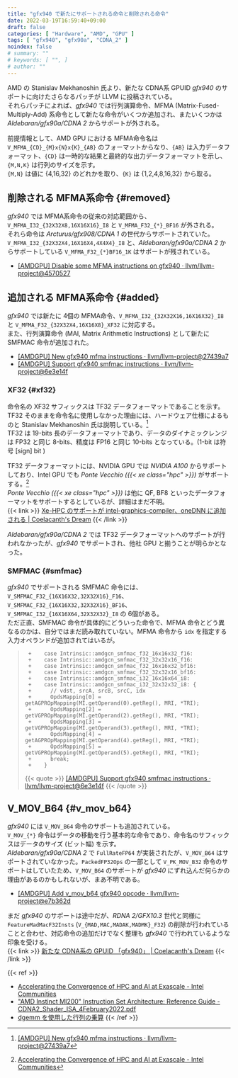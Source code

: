 ```yaml
---
title: "gfx940 で新たにサポートされる命令と削除される命令"
date: 2022-03-19T16:59:40+09:00
draft: false
categories: [ "Hardware", "AMD", "GPU" ]
tags: [ "gfx940", "gfx90a", "CDNA_2" ]
noindex: false
# summary: ""
# keywords: [ "", ]
# author: ""
---
```


AMD の Stanislav Mekhanoshin 氏より、新たな CDNA系 GPUID *gfx940* のサポートに向けたさらなるパッチが LLVM に投稿されている。  
それらパッチによれば、*gfx940* では行列演算命令、MFMA (Matrix-Fused-Multiply-Add) 系命令として新たな命令がいくつか追加され、またいくつかは *Aldebaran/gfx90a/CDNA 2* からサポートが外される。  

前提情報として、AMD GPU における MFMA命令名は `V_MFMA_{CD}_{M}x{N}x{K}_{AB}` のフォーマットからなり、`{AB}` は入力データフォーマット、`{CD}` は一時的な結果と最終的な出力データフォーマットを示し、`{M,N,K}` は行列のサイズを示す。  
`{M,N}` は値に {4,16,32} のどれかを取り、`{K}` は {1,2,4,8,16,32} から取る。  

## 削除される MFMA系命令 {#removed}
*gfx940* では MFMA系命令の従来の対応範囲から、`V_MFMA_I32_{32X32X8,16X16X16}_I8` と `V_MFMA_F32_{*}_BF16` が外される。  
それら命令は *Arcturus/gfx908/CDNA 1* の世代からサポートされていた。  
`V_MFMA_I32_{32X32X4,16X16X4,4X4X4}_I8` と、*Aldebaran/gfx90a/CDNA 2* からサポートしている `V_MFMA_F32_{*}BF16_1K` はサポートが残されている。  

* [[AMDGPU] Disable some MFMA instructions on gfx940 · llvm/llvm-project@4570527](https://github.com/llvm/llvm-project/commit/4570527e7210b4f379f20af36ba4026ddafd852f)

## 追加される MFMA系命令 {#added}
*gfx940* では新たに 4個の MFMA命令、`V_MFMA_I32_{32X32X16,16X16X32}_I8` と `V_MFMA_F32_{32X32X4,16X16X8}_XF32` に対応する。  
また、行列演算命令 (MAI, Matrix Arithmetic Instructions) として新たに SMFMAC 命令が追加された。  

* [[AMDGPU] New gfx940 mfma instructions · llvm/llvm-project@27439a7](https://github.com/llvm/llvm-project/commit/27439a764230e5eb54568b2fc053a20c9005970f)
* [[AMDGPU] Support gfx940 smfmac instructions · llvm/llvm-project@6e3e14f](https://github.com/llvm/llvm-project/commit/6e3e14f600afa1fa64a699df97c8bbac6d0f8b5a)

### XF32 {#xf32}
命令名の XF32 サフィックスは TF32 データフォーマットであることを示す。  
TF32 そのままを命令名に使用しなかった理由には、ハードウェア仕様によるものと Stanislav Mekhanoshin 氏は説明している。[^xf32]  
TF32 は 19-bits 長のデータフォーマットであり、データのダイナミックレンジは FP32 と同じ 8-bits、精度は FP16 と同じ 10-bits となっている。(1-bit は符号 [sign] bit )  

TF32 データフォーマットには、NVIDIA GPU では *NVIDIA A100* からサポートしており、Intel GPU でも *Ponte Vecchio ({{< xe class="hpc" >}})* がサポートする。[^xe-hpc-tf32]  
*Ponte Vecchio ({{< xe class="hpc" >}})* は他に QF, BF8 といったデータフォーマットをサポートするとしているが、詳細はまだ不明。  
{{< link >}} [Xe-HPC のサポートが intel-graphics-compiler、oneDNN に追加される | Coelacanth's Dream](/posts/2021/10/29/xe-hpc-onednn/#icache) {{< /link >}}

*Aldebaran/gfx90a/CDNA 2* では TF32 データフォーマットへのサポートが行われなかったが、*gfx940* でサポートされ、他社 GPU と揃うことが明らかとなった。  

[^xf32]: [[AMDGPU] New gfx940 mfma instructions · llvm/llvm-project@27439a7](https://github.com/llvm/llvm-project/commit/27439a764230e5eb54568b2fc053a20c9005970f)
[^xe-hpc-tf32]: [Accelerating the Convergence of HPC and AI at Exascale - Intel Communities](https://community.intel.com/t5/Blogs/Products-and-Solutions/HPC/Accelerating-the-Convergence-of-HPC-and-AI-at-Exascale/post/1334987)

### SMFMAC {#smfmac}
*gfx940* でサポートされる SMFMAC 命令には、`V_SMFMAC_F32_{16X16X32,32X32X16}_F16`、`V_SMFMAC_F32_{16X16X32,32X32X16}_BF16`、`V_SMFMAC_I32_{16X16X64,32X32X32}_I8` の 6個がある。  
ただ正直、SMFMAC 命令が具体的にどういった命令で、MFMA 命令とどう異なるのかは、自分ではまだ読み取れていない。MFMA 命令から `idx` を指定する入力オペランドが追加されてはいるが。  

 > 		+    case Intrinsic::amdgcn_smfmac_f32_16x16x32_f16:
 > 		+    case Intrinsic::amdgcn_smfmac_f32_32x32x16_f16:
 > 		+    case Intrinsic::amdgcn_smfmac_f32_16x16x32_bf16:
 > 		+    case Intrinsic::amdgcn_smfmac_f32_32x32x16_bf16:
 > 		+    case Intrinsic::amdgcn_smfmac_i32_16x16x64_i8:
 > 		+    case Intrinsic::amdgcn_smfmac_i32_32x32x32_i8: {
 > 		+      // vdst, srcA, srcB, srcC, idx
 > 		+      OpdsMapping[0] = getAGPROpMapping(MI.getOperand(0).getReg(), MRI, *TRI);
 > 		+      OpdsMapping[2] = getVGPROpMapping(MI.getOperand(2).getReg(), MRI, *TRI);
 > 		+      OpdsMapping[3] = getVGPROpMapping(MI.getOperand(3).getReg(), MRI, *TRI);
 > 		+      OpdsMapping[4] = getAGPROpMapping(MI.getOperand(4).getReg(), MRI, *TRI);
 > 		+      OpdsMapping[5] = getVGPROpMapping(MI.getOperand(5).getReg(), MRI, *TRI);
 > 		+      break;
 > 		+    }
 >
 > {{< quote >}} [[AMDGPU] Support gfx940 smfmac instructions · llvm/llvm-project@6e3e14f](https://github.com/llvm/llvm-project/commit/6e3e14f600afa1fa64a699df97c8bbac6d0f8b5a) {{< /quote >}}

## V_MOV_B64 {#v_mov_b64}
*gfx940* には `V_MOV_B64` 命令のサポートも追加されている。  
`V_MOV_{*}` 命令はデータの移動を行う基本的な命令であり、命令名のサフィックスはデータのサイズ (ビット幅) を示す。  
*Aldebaran/gfx90a/CDNA 2* で `FullRateFP64` が実装されたが、`V_MOV_B64` はサポートされていなかった。`PackedFP32Ops` の一部として `V_PK_MOV_B32` 命令のサポートはしていたため、`V_MOV_B64` のサポートが *gfx940* にずれ込んだ何らかの理由があるのかもしれないが、まあ不明である。  

* [[AMDGPU] Add v_mov_b64 gfx940 opcode · llvm/llvm-project@e7b362d](https://github.com/llvm/llvm-project/commit/e7b362d75d2a3fdf67550b88738c708a33eec3cc)

まだ *gfx940* のサポートは途中だが、*RDNA 2/GFX10.3* 世代と同様に `FeatureMadMacF32Insts` (`V_{MAD,MAC,MADAK,MADMK}_F32`) の削除が行われていることと合わせ、対応命令の追加だけでなく整理も *gfx940* で行われているような印象を受ける。  
{{< link >}} [新たな CDNA系の GPUID 「gfx940」 | Coelacanth's Dream](/posts/2022/03/01/llvm-gfx940/) {{< /link >}}

{{< ref >}}
* [Accelerating the Convergence of HPC and AI at Exascale - Intel Communities](https://community.intel.com/t5/Blogs/Products-and-Solutions/HPC/Accelerating-the-Convergence-of-HPC-and-AI-at-Exascale/post/1334987)
* ["AMD Instinct MI200" Instruction Set Architecture: Reference Guide - CDNA2_Shader_ISA_4February2022.pdf](https://developer.amd.com/wp-content/resources/CDNA2_Shader_ISA_4February2022.pdf)
* [dgemm を使用した行列の乗算](https://jp.xlsoft.com/documents/intel/mkl/11.3/mkl113_tutorial_c/GUID-36BFBCE9-EB0A-43B0-ADAF-2B65275726EA.htm)
{{< /ref >}}
